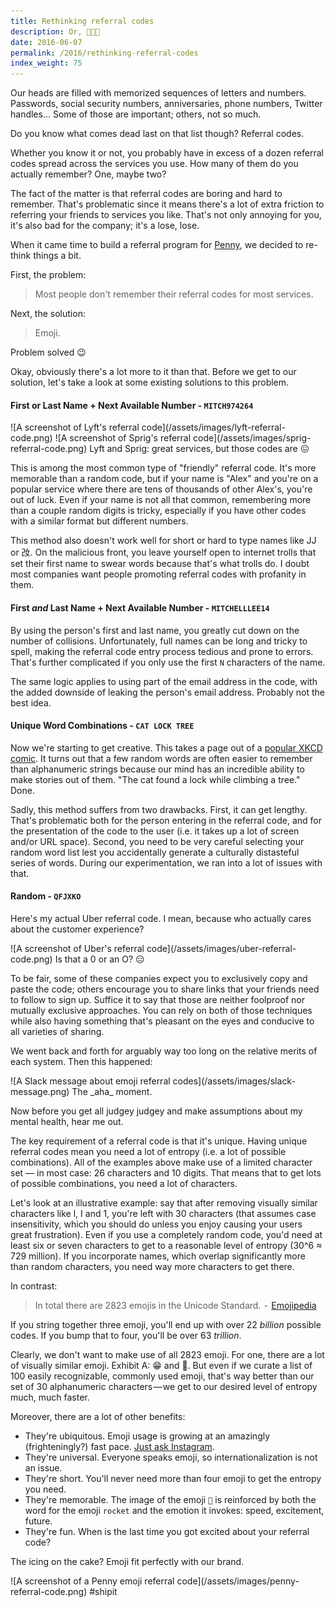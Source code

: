 ```yaml
---
title: Rethinking referral codes
description: Or, 🍕💯🚀
date: 2016-06-07
permalink: /2016/rethinking-referral-codes
index_weight: 75
---
```


Our heads are filled with memorized sequences of letters and numbers. Passwords, social security numbers, anniversaries, phone numbers, Twitter handles… Some of those are important; others, not so much.

Do you know what comes dead last on that list though? Referral codes.

Whether you know it or not, you probably have in excess of a dozen referral codes spread across the services you use. How many of them do you actually remember? One, maybe two?

The fact of the matter is that referral codes are boring and hard to remember. That's problematic since it means there's a lot of extra friction to referring your friends to services you like. That's not only annoying for you, it's also bad for the company; it's a lose, lose.

When it came time to build a referral program for [Penny](https://www.pennyapp.io/), we decided to re-think things a bit.

First, the problem:

> Most people don't remember their referral codes for most services.

Next, the solution:

> Emoji.

Problem solved 😉

Okay, obviously there's a lot more to it than that. Before we get to our solution, let's take a look at some existing solutions to this problem.

#### First or Last Name + Next Available Number - `MITCH974264`

<span class="grid">
  <span class="grid-item">
    ![A screenshot of Lyft's referral code](/assets/images/lyft-referral-code.png)
  </span>
  <span class="grid-item">
    ![A screenshot of Sprig's referral code](/assets/images/sprig-referral-code.png)
  </span>
</span>
<span class="subtitle">Lyft and Sprig: great services, but those codes are 😖</span>

This is among the most common type of "friendly" referral code. It's more memorable than a random code, but if your name is "Alex" and you're on a popular service where there are tens of thousands of other Alex's, you're out of luck. Even if your name is not all that common, remembering more than a couple random digits is tricky, especially if you have other codes with a similar format but different numbers.

This method also doesn't work well for short or hard to type names like JJ or 妀. On the malicious front, you leave yourself open to internet trolls that set their first name to swear words because that's what trolls do. I doubt most companies want people promoting referral codes with profanity in them.

#### First _and_ Last Name + Next Available Number - `MITCHELLLEE14`

By using the person's first and last name, you greatly cut down on the number of collisions. Unfortunately, full names can be long and tricky to spell, making the referral code entry process tedious and prone to errors. That's further complicated if you only use the first `N` characters of the name.

The same logic applies to using part of the email address in the code, with the added downside of leaking the person's email address. Probably not the best idea.

#### Unique Word Combinations - `CAT LOCK TREE`

Now we're starting to get creative. This takes a page out of a [popular XKCD comic](https://xkcd.com/936/). It turns out that a few random words are often easier to remember than alphanumeric strings because our mind has an incredible ability to make stories out of them. "The cat found a lock while climbing a tree." Done.

Sadly, this method suffers from two drawbacks. First, it can get lengthy. That's problematic both for the person entering in the referral code, and for the presentation of the code to the user (i.e. it takes up a lot of screen and/or URL space). Second, you need to be very careful selecting your random word list lest you accidentally generate a culturally distasteful series of words. During our experimentation, we ran into a lot of issues with that.

#### Random - `QFJXKO`

Here's my actual Uber referral code. I mean, because who actually cares about the customer experience?

<span class="center">
![A screenshot of Uber's referral code](/assets/images/uber-referral-code.png)
</span>
<span class="subtitle">Is that a 0 or an O? 😑</span>

To be fair, some of these companies expect you to exclusively copy and paste the code; others encourage you to share links that your friends need to follow to sign up. Suffice it to say that those are neither foolproof nor mutually exclusive approaches. You can rely on both of those techniques while also having something that's pleasant on the eyes and conducive to all varieties of sharing.

We went back and forth for arguably way too long on the relative merits of each system. Then this happened:

<span class="center">
  ![A Slack message about emoji referral codes](/assets/images/slack-message.png)
</span>
<span class="subtitle">The _aha_ moment.</span>

Now before you get all judgey judgey and make assumptions about my mental health, hear me out.

The key requirement of a referral code is that it's unique. Having unique referral codes mean you need a lot of entropy (i.e. a lot of possible combinations). All of the examples above make use of a limited character set — in most case: 26 characters and 10 digits. That means that to get lots of possible combinations, you need a lot of characters.

Let's look at an illustrative example: say that after removing visually similar characters like l, I and 1, you're left with 30 characters (that assumes case insensitivity, which you should do unless you enjoy causing your users great frustration). Even if you use a completely random code, you'd need at least six or seven characters to get to a reasonable level of entropy (30^6 ≈ 729 million). If you incorporate names, which overlap significantly more than random characters, you need way more characters to get there.

In contrast:

> In total there are 2823 emojis in the Unicode Standard.  -  [Emojipedia](http://emojipedia.org/faq/)

If you string together three emoji, you'll end up with over 22 _billion_ possible codes. If you bump that to four, you'll be over 63 _trillion_.

Clearly, we don't want to make use of all 2823 emoji. For one, there are a lot of visually similar emoji. Exhibit A: 😁 and 😬. But even if we curate a list of 100 easily recognizable, commonly used emoji, that's way better than our set of 30 alphanumeric characters — we get to our desired level of entropy much, much faster.

Moreover, there are a lot of other benefits:

*   They're ubiquitous. Emoji usage is growing at an amazingly (frighteningly?) fast pace. [Just ask Instagram](https://instagram-engineering.com/emojineering-part-1-machine-learning-for-emoji-trendsmachine-learning-for-emoji-trends-7f5f9cb979ad).
*   They're universal. Everyone speaks emoji, so internationalization is not an issue.
*   They're short. You'll never need more than four emoji to get the entropy you need.
*   They're memorable. The image of the emoji `🚀` is reinforced by both the word for the emoji `rocket` and the emotion it invokes: speed, excitement, future.
*   They're fun. When is the last time you got excited about your referral code?

The icing on the cake? Emoji fit perfectly with our brand.

<span class="center">
  ![A screenshot of a Penny emoji referral code](/assets/images/penny-referral-code.png)
</span>
<span class="subtitle">#shipit</span>
